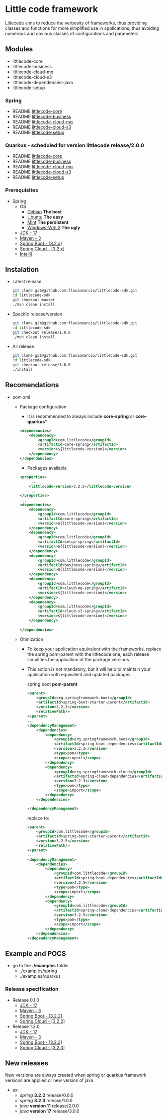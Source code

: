 # Little code framework

Litlecode aims to reduce the verbosity of frameworks, thus providing classes and functions for more simplified use in applications, thus avoiding numerous and obvious classes of configurations and parameters

## Modules
- littlecode-core
- littlecode-business
- littlecode-cloud-mq
- littlecode-cloud-s3
- littlecode-dependencies-java
- littlecode-setup

### Spring
- README [littlecode-core](frameworks/spring/littlecode-core/README.md)
- README [littlecode-business](frameworks/spring/littlecode-business/README.md)
- README [littlecode-cloud-mq](frameworks/spring/littlecode-cloud-mq/README.md)
- README [littlecode-cloud-s3](frameworks/spring/littlecode-cloud-s3/README.md)
- README [littlecode-setup](frameworks/spring/littlecode-setup/README.md)

### Quarkus - scheduled for version littlecode release/2.0.0
- README [littlecode-core](frameworks/quarkus/littlecode-core/README.md)
- README [littlecode-business](frameworks/quarkus/littlecode-business/README.md)
- README [littlecode-cloud-mq](frameworks/quarkus/littlecode-cloud-mq/README.md)
- README [littlecode-cloud-s3](frameworks/quarkus/littlecode-cloud-s3/README.md)
- README [littlecode-setup](frameworks/quarkus/littlecode-setup/README.md)

### Prerequisites
- Spring
    - OS
        - [Debian](https://www.debian.org/distrib/) **The best**
        - [Ubuntu](https://ubuntu.com/) **The easy**
        - [Mint](https://www.linuxmint.com/) **The persistent**
        - [Windows-WSL2](https://learn.microsoft.com/pt-br/windows/wsl/install) **The ugly**
    - [JDK - 17](https://openjdk.org/install/)
    - [Maven - 3](https://maven.apache.org)  
    - [Spring Boot - [3.2.x]](https://spring.io/)
    - [Spring Cloud - [3.2.x]](https://spring.io/)
    - [Intellij](https://www.jetbrains.com/pt-br/idea/)

## Instalation
- Latest release
    ```bash
    git clone git@github.com:flaviomarcio/littlecode-sdk.git
    cd littlecode-sdk
    git checkout master
    ./mvn clean install
    ```
- Specific release/version 
    ```bash
    git clone git@github.com:flaviomarcio/littlecode-sdk.git
    cd littlecode-sdk
    git checkout release/1.0.0
    ./mvn clean install
    ```
- All release
    ```bash
    git clone git@github.com:flaviomarcio/littlecode-sdk.git
    cd littlecode-sdk
    git checkout release/1.0.0
    ./install
    ```

## Recomendations
- pom.xml

    - Package configuration
        - It is recommended to always include **core-spring** or **core-quarkus***
        ```xml
        <dependencies>
            <dependency>
                <groupId>com.littlecode</groupId>
                <artifactId>core-spring</artifactId>
                <version>${littlecode-version}</version>
            </dependency>
        </dependencies>
        ``` 

        - Packages available 
        ```xml
        <properties>
            ...
            <littlecode-version>3.2.5</littlecode-version>
            ...
        </properties>
        ...
        <dependencies>
            <dependency>
                <groupId>com.littlecode</groupId>
                <artifactId>core-spring</artifactId>
                <version>${littlecode-version}</version>
            </dependency>
            <dependency>
                <groupId>com.littlecode</groupId>
                <artifactId>setup-spring</artifactId>
                <version>${littlecode-version}</version>
            </dependency>
            <dependency>
                <groupId>com.littlecode</groupId>
                <artifactId>business-spring</artifactId>
                <version>${littlecode-version}</version>
            </dependency>
            <dependency>
                <groupId>com.littlecode</groupId>
                <artifactId>cloud-mq-spring</artifactId>
                <version>${littlecode-version}</version>
            </dependency>
            <dependency>
                <groupId>com.littlecode</groupId>
                <artifactId>cloud-s3-spring</artifactId>
                <version>${littlecode-version}</version>
            </dependency>
            ...
        </dependencies>
        ```
    - Otimization
      - To keep your application equivalent with the frameworks, replace the spring pom-parent with the littlecode one, each release simplifies the application of the package versions

      - This action is not mandatory, but it will help to maintain your application with equivalent and updated packages.

        spring boot **pom-parent**
        ```xml
        <parent>
            <groupId>org.springframework.boot</groupId>
            <artifactId>spring-boot-starter-parent</artifactId>
            <version>3.2.3</version>
            <relativePath/>
        </parent>
        ...
        <dependencyManagement>
            <dependencies>
                <dependency>
                    <groupId>org.springframework.boot</groupId>
                    <artifactId>spring-boot-dependencies</artifactId>
                    <version>3.2.3</version>
                    <type>pom</type>
                    <scope>import</scope>
                </dependency>
                <dependency>
                    <groupId>org.springframework.cloud</groupId>
                    <artifactId>spring-cloud-dependencies</artifactId>
                    <version>3.2.3</version>
                    <type>pom</type>
                    <scope>import</scope>
                </dependency>
            </dependencies>

        </dependencyManagement>
        ```
        replace to:
        ```xml
        <parent>
            <groupId>com.littlecode</groupId>
            <artifactId>spring-boot-starter-parent</artifactId>
            <version>3.2.5</version>
            <relativePath/>
        </parent>
        ...
        <dependencyManagement>
            <dependencies>
                <dependency>
                    <groupId>com.littlecode</groupId>
                    <artifactId>spring-boot-dependencies</artifactId>
                    <version>3.2.5</version>
                    <type>pom</type>
                    <scope>import</scope>
                </dependency>
                <dependency>
                    <groupId>com.littlecode</groupId>
                    <artifactId>spring-cloud-dependencies</artifactId>
                    <version>3.2.5</version>
                    <type>pom</type>
                    <scope>import</scope>
                </dependency>
            </dependencies>
        </dependencyManagement>
        ```


## Example and POCS
- go to the **./examples** folder
  - ./examples/spring
  - ./examples/quarkus


### Release specification
- Release 0.1.0
    - [JDK - 17](https://openjdk.org/install/)  
    - [Maven - 3](https://maven.apache.org)  
    - [Spring Boot - [3.2.2]](https://spring.io/)
    - [Spring Cloud - [3.2.2]](https://spring.io/)
- Release 1.2.0
    - [JDK - 17](https://openjdk.org/install/)  
    - [Maven - 3](https://maven.apache.org)  
    - [Spring Boot - [3.2.3]](https://spring.io/)
    - [Spring Cloud - [3.2.3]](https://spring.io/)

## New releases
New versions are always created when spring or quarkus framework versions are applied or new version of java
  - ex:
    - *spring* **3.2.2** release/0.0.0 
    - *spring* **3.2.3** release/1.0.0 
    - *java* **version 11** release/2.0.0 
    - *java* **version 17** release/3.0.0 

